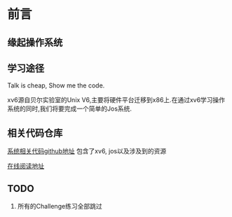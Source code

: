 # 前言

## 缘起操作系统

## 学习途径

Talk is cheap, Show me the code.

xv6源自贝尔实验室的Unix V6,主要将硬件平台迁移到x86上.在通过xv6学习操作系统的同时,我们将要完成一个简单的Jos系统.

## 相关代码仓库
[系统相关代码github地址](https://github.com/chengyi818/my_xv6)
包含了xv6, jos以及涉及到的资源

[在线阅读地址](https://chengyi818.gitbooks.io/fat-cheng-s-xv6-journey/content/)

## TODO
1. 所有的Challenge练习全部跳过
